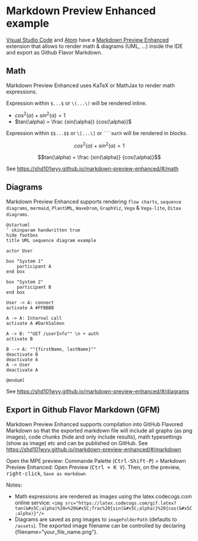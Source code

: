 # Markdown Preview Enhanced example

[Visual Studio Code](https://code.visualstudio.com) and [Atom](https://atom.io) have a [Markdown Preview Enhanced](https://shd101wyy.github.io/markdown-preview-enhanced) extension that allows to render math & diagrams (UML, ...) inside the IDE and export as Github Flavor Markdown.

## Math

Markdown Preview Enhanced uses KaTeX or MathJax to render math expressions. 

Expression within `$...$` or `\(...\)` will be rendered inline.

* $cos^2(\alpha) + sin^2(\alpha) = 1$
* $tan(\alpha) = \frac {sin(\alpha)} {cos(\alpha)}$

Expression within `$$...$$` or `\[...\]` or ` ```math ` will be rendered in blocks.

```math
cos^2(\alpha) + sin^2(\alpha) = 1
```

$$tan(\alpha) = \frac {sin(\alpha)} {cos(\alpha)}$$

See https://shd101wyy.github.io/markdown-preview-enhanced/#/math


## Diagrams

Markdown Preview Enhanced supports rendering `flow charts`, `sequence diagrams`, `mermaid`, `PlantUML`, `WaveDrom`, `GraphViz`, `Vega` & `Vega-lite`, `Ditaa diagrams`.

```puml
@startuml
' skinparam handwritten true
hide footbox
title UML sequence diagram example

actor User

box "System 1"
	participant A
end box

box "System 2"
	participant B
end box

User -> A: connect
activate A #FFBBBB

A -> A: Internal call
activate A #DarkSalmon

A -> B: ""GET /userInfo"" \n + auth
activate B

B --> A: ""{firstName, lastName}""
deactivate B
deactivate A
A -> User
deactivate A

@enduml
```
See https://shd101wyy.github.io/markdown-preview-enhanced/#/diagrams

## Export in Github Flavor Markdown (GFM)

Markdown Preview Enhanced supports compilation into GitHub Flavored Markdown so that the exported markdown file will include all graphs (as png images), code chunks (hide and only include results), math typesettings (show as image) etc and can be published on GitHub.
See https://shd101wyy.github.io/markdown-preview-enhanced/#/markdown

Open the MPE preview: Commande Palette (<kbd>Ctrl-Shift-P</kbd>) > Markdown Preview Enhanced: Open Preview (<kbd>Ctrl + K V</kbd>). Then, on the preview, <kbd>right-click</kbd>, `Save as markdown`

Notes: 
- Math expressions are rendered as images using the latex.codecogs.com online service: `<img src="https://latex.codecogs.com/gif.latex?tan(&#x5C;alpha)%20=%20&#x5C;frac%20{sin(&#x5C;alpha)}%20{cos(&#x5C;alpha)}"/>`
- Diagrams are saved as png images to `imageFolderPath` (defaults to `/assets`). The exported image filename can be controlled by declaring {filename="your_file_name.png"}.
